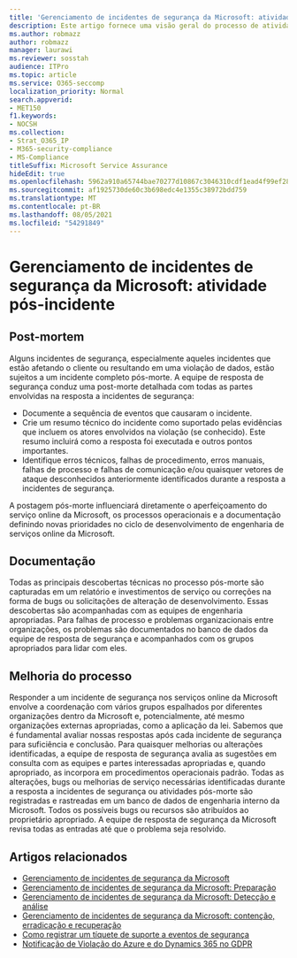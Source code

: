 ```yaml
---
title: 'Gerenciamento de incidentes de segurança da Microsoft: atividade pós-incidente'
description: Este artigo fornece uma visão geral do processo de atividade pós-incidente de gerenciamento de incidentes de segurança nos serviços online da Microsoft.
ms.author: robmazz
author: robmazz
manager: laurawi
ms.reviewer: sosstah
audience: ITPro
ms.topic: article
ms.service: O365-seccomp
localization_priority: Normal
search.appverid:
- MET150
f1.keywords:
- NOCSH
ms.collection:
- Strat_O365_IP
- M365-security-compliance
- MS-Compliance
titleSuffix: Microsoft Service Assurance
hideEdit: true
ms.openlocfilehash: 5962a910a65744bae70277d10867c3046310cdf1ead4f99ef285e40c72dc8ce6
ms.sourcegitcommit: af1925730de60c3b698edc4e1355c38972bdd759
ms.translationtype: MT
ms.contentlocale: pt-BR
ms.lasthandoff: 08/05/2021
ms.locfileid: "54291849"
---
```

# <a name="microsoft-security-incident-management-post-incident-activity"></a>Gerenciamento de incidentes de segurança da Microsoft: atividade pós-incidente

## <a name="postmortem"></a>Post-mortem

Alguns incidentes de segurança, especialmente aqueles incidentes que estão afetando o cliente ou resultando em uma violação de dados, estão sujeitos a um incidente completo pós-morte. A equipe de resposta de segurança conduz uma post-morte detalhada com todas as partes envolvidas na resposta a incidentes de segurança:

- Documente a sequência de eventos que causaram o incidente.
- Crie um resumo técnico do incidente como suportado pelas evidências que incluem os atores envolvidos na violação (se conhecido). Este resumo incluirá como a resposta foi executada e outros pontos importantes.
- Identifique erros técnicos, falhas de procedimento, erros manuais, falhas de processo e falhas de comunicação e/ou quaisquer vetores de ataque desconhecidos anteriormente identificados durante a resposta a incidentes de segurança.

A postagem pós-morte influenciará diretamente o aperfeiçoamento do serviço online da Microsoft, os processos operacionais e a documentação definindo novas prioridades no ciclo de desenvolvimento de engenharia de serviços online da Microsoft.

## <a name="documentation"></a>Documentação

Todas as principais descobertas técnicas no processo pós-morte são capturadas em um relatório e investimentos de serviço ou correções na forma de bugs ou solicitações de alteração de desenvolvimento. Essas descobertas são acompanhadas com as equipes de engenharia apropriadas. Para falhas de processo e problemas organizacionais entre organizações, os problemas são documentados no banco de dados da equipe de resposta de segurança e acompanhados com os grupos apropriados para lidar com eles.

## <a name="process-improvement"></a>Melhoria do processo

Responder a um incidente de segurança nos serviços online da Microsoft envolve a coordenação com vários grupos espalhados por diferentes organizações dentro da Microsoft e, potencialmente, até mesmo organizações externas apropriadas, como a aplicação da lei. Sabemos que é fundamental avaliar nossas respostas após cada incidente de segurança para suficiência e conclusão. Para quaisquer melhorias ou alterações identificadas, a equipe de resposta de segurança avalia as sugestões em consulta com as equipes e partes interessadas apropriadas e, quando apropriado, as incorpora em procedimentos operacionais padrão. Todas as alterações, bugs ou melhorias de serviço necessárias identificadas durante a resposta a incidentes de segurança ou atividades pós-morte são registradas e rastreadas em um banco de dados de engenharia interno da Microsoft. Todos os possíveis bugs ou recursos são atribuídos ao proprietário apropriado. A equipe de resposta de segurança da Microsoft revisa todas as entradas até que o problema seja resolvido.

## <a name="related-articles"></a>Artigos relacionados

- [Gerenciamento de incidentes de segurança da Microsoft](assurance-security-incident-management.md)
- [Gerenciamento de incidentes de segurança da Microsoft: Preparação](assurance-sim-preparation.md)
- [Gerenciamento de incidentes de segurança da Microsoft: Detecção e análise](assurance-sim-detection-analysis.md)
- [Gerenciamento de incidentes de segurança da Microsoft: contenção, erradicação e recuperação](assurance-sim-containment-eradication-recovery.md)
- [Como registrar um tíquete de suporte a eventos de segurança](/azure/security/fundamentals/event-support-ticket)
- [Notificação de Violação do Azure e do Dynamics 365 no GDPR](/compliance/regulatory/gdpr-breach-azure-dynamics)
